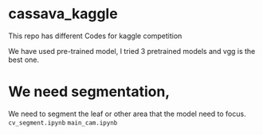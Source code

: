 # cassava_kaggle
This repo has different Codes for kaggle competition 

We have used pre-trained model, I tried 3 pretrained models and vgg is the best one. 

# We need segmentation,

We need to segment the leaf or other area that the model need to focus.
`cv_segment.ipynb`
`main_cam.ipynb`

